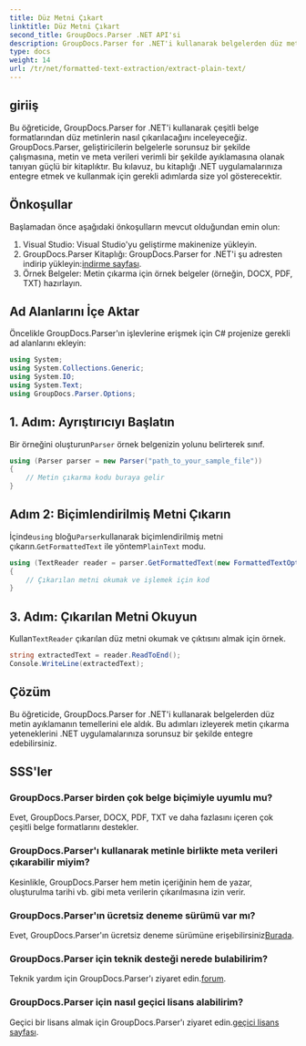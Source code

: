```yaml
---
title: Düz Metni Çıkart
linktitle: Düz Metni Çıkart
second_title: GroupDocs.Parser .NET API'si
description: GroupDocs.Parser for .NET'i kullanarak belgelerden düz metin çıkarmayı öğrenin. Metin çıkarmayı uygulamalarınıza entegre etmek için kolay adımlar.
type: docs
weight: 14
url: /tr/net/formatted-text-extraction/extract-plain-text/
---
```

## giriiş
Bu öğreticide, GroupDocs.Parser for .NET'i kullanarak çeşitli belge formatlarından düz metinlerin nasıl çıkarılacağını inceleyeceğiz. GroupDocs.Parser, geliştiricilerin belgelerle sorunsuz bir şekilde çalışmasına, metin ve meta verileri verimli bir şekilde ayıklamasına olanak tanıyan güçlü bir kitaplıktır. Bu kılavuz, bu kitaplığı .NET uygulamalarınıza entegre etmek ve kullanmak için gerekli adımlarda size yol gösterecektir.
## Önkoşullar
Başlamadan önce aşağıdaki önkoşulların mevcut olduğundan emin olun:
1. Visual Studio: Visual Studio'yu geliştirme makinenize yükleyin.
2.  GroupDocs.Parser Kitaplığı: GroupDocs.Parser for .NET'i şu adresten indirip yükleyin:[indirme sayfası](https://releases.groupdocs.com/parser/net/).
3. Örnek Belgeler: Metin çıkarma için örnek belgeler (örneğin, DOCX, PDF, TXT) hazırlayın.

## Ad Alanlarını İçe Aktar
Öncelikle GroupDocs.Parser'ın işlevlerine erişmek için C# projenize gerekli ad alanlarını ekleyin:
```csharp
using System;
using System.Collections.Generic;
using System.IO;
using System.Text;
using GroupDocs.Parser.Options;
```
## 1. Adım: Ayrıştırıcıyı Başlatın
 Bir örneğini oluşturun`Parser` örnek belgenizin yolunu belirterek sınıf.
```csharp
using (Parser parser = new Parser("path_to_your_sample_file"))
{
    // Metin çıkarma kodu buraya gelir
}
```
## Adım 2: Biçimlendirilmiş Metni Çıkarın
 İçinde`using` bloğu`Parser`kullanarak biçimlendirilmiş metni çıkarın.`GetFormattedText` ile yöntem`PlainText` modu.
```csharp
using (TextReader reader = parser.GetFormattedText(new FormattedTextOptions(FormattedTextMode.PlainText)))
{
    // Çıkarılan metni okumak ve işlemek için kod
}
```
## 3. Adım: Çıkarılan Metni Okuyun
 Kullan`TextReader` çıkarılan düz metni okumak ve çıktısını almak için örnek.
```csharp
string extractedText = reader.ReadToEnd();
Console.WriteLine(extractedText);
```

## Çözüm
Bu öğreticide, GroupDocs.Parser for .NET'i kullanarak belgelerden düz metin ayıklamanın temellerini ele aldık. Bu adımları izleyerek metin çıkarma yeteneklerini .NET uygulamalarınıza sorunsuz bir şekilde entegre edebilirsiniz.

## SSS'ler
### GroupDocs.Parser birden çok belge biçimiyle uyumlu mu?
Evet, GroupDocs.Parser, DOCX, PDF, TXT ve daha fazlasını içeren çok çeşitli belge formatlarını destekler.
### GroupDocs.Parser'ı kullanarak metinle birlikte meta verileri çıkarabilir miyim?
Kesinlikle, GroupDocs.Parser hem metin içeriğinin hem de yazar, oluşturulma tarihi vb. gibi meta verilerin çıkarılmasına izin verir.
### GroupDocs.Parser'ın ücretsiz deneme sürümü var mı?
 Evet, GroupDocs.Parser'ın ücretsiz deneme sürümüne erişebilirsiniz[Burada](https://releases.groupdocs.com/).
### GroupDocs.Parser için teknik desteği nerede bulabilirim?
 Teknik yardım için GroupDocs.Parser'ı ziyaret edin.[forum](https://forum.groupdocs.com/c/parser/17).
### GroupDocs.Parser için nasıl geçici lisans alabilirim?
 Geçici bir lisans almak için GroupDocs.Parser'ı ziyaret edin.[geçici lisans sayfası](https://purchase.groupdocs.com/temporary-license/).